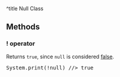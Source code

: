 ^title Null Class

## Methods

### **!** operator

Returns `true`, since `null` is considered [false](../control-flow.html#truth).

<pre class="snippet">
System.print(!null) //> true
</pre>
